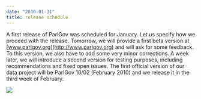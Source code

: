 ```yaml
---
date: "2010-01-31"
title: release schedule
---
```


A first release of ParlGov was scheduled for January. Let us specify how we proceed with the release. Tomorrow, we will provide a first beta version at [www.parlgov.org](http://www.parlgov.org) and will ask for some feedback. To this version, we also have to add some very minor corrections. A week later, we will introduce a second version for testing purposes, including recommendations and fixed open issues. The first official version of our data project will be ParlGov 10/02 (February 2010) and we release it in the third week of February.

![](/images/parliament-scotland.jpg)
